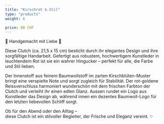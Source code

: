 ```yaml
---
title: "Kirschrot & Stil"
type: "products"
weight: 6

price: 80 CHF
---
```


🌸 Handgemacht mit Liebe 🌸

Diese Clutch (ca. 21,5 x 15 cm) besticht durch ihr elegantes Design und ihre sorgfältige Handarbeit. Gefertigt aus robustem, hochwertigem Kunstleder in leuchtendem Rot ist sie ein wahrer Hingucker – perfekt für alle, die Farbe und Stil lieben.

Der Innenstoff aus feinem Baumwollstoff im zarten Kirschblüten-Muster bringt eine verspielte Note und sorgt zugleich für Stabilität. Der rot-goldene Reissverschluss harmoniert wunderschön mit dem frischen Farbton der Clutch und verleiht ihr einen edlen Glanz. Aussen rundet ein Logo aus Kunstleder das Design ab, während innen ein dezentes Baumwoll-Logo für den letzten liebevollen Schliff sorgt.

Ob für den Abend oder den Alltag –  
diese Clutch ist ein stilvoller Begleiter, der Frische und Eleganz vereint. ✨
